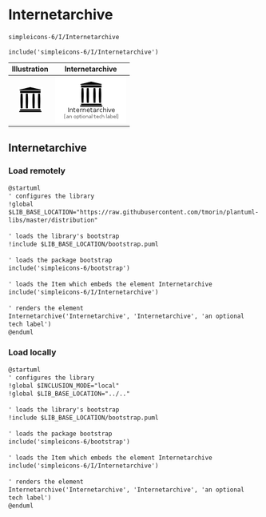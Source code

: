 # Internetarchive


```text
simpleicons-6/I/Internetarchive
```

```text
include('simpleicons-6/I/Internetarchive')
```



| Illustration | Internetarchive |
| :---: | :---: |
| ![illustration for Illustration](../../simpleicons-6/I/Internetarchive.png) | ![illustration for Internetarchive](../../simpleicons-6/I/Internetarchive.Local.png) |




## Internetarchive

### Load remotely
```plantuml
@startuml
' configures the library
!global $LIB_BASE_LOCATION="https://raw.githubusercontent.com/tmorin/plantuml-libs/master/distribution"

' loads the library's bootstrap
!include $LIB_BASE_LOCATION/bootstrap.puml

' loads the package bootstrap
include('simpleicons-6/bootstrap')

' loads the Item which embeds the element Internetarchive
include('simpleicons-6/I/Internetarchive')

' renders the element
Internetarchive('Internetarchive', 'Internetarchive', 'an optional tech label')
@enduml
```

### Load locally
```plantuml
@startuml
' configures the library
!global $INCLUSION_MODE="local"
!global $LIB_BASE_LOCATION="../.."

' loads the library's bootstrap
!include $LIB_BASE_LOCATION/bootstrap.puml

' loads the package bootstrap
include('simpleicons-6/bootstrap')

' loads the Item which embeds the element Internetarchive
include('simpleicons-6/I/Internetarchive')

' renders the element
Internetarchive('Internetarchive', 'Internetarchive', 'an optional tech label')
@enduml
```


